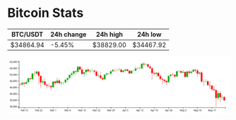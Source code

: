 # Bitcoin Stats

BTC/USDT|24h change|24h high|24h low|
|---|---|---|---|
|$34864.94|-5.45%|$38829.00|$34467.92|

<img src="./chart.svg">
